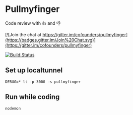 # Pullmyfinger
Code review with :+1: and :-1:

[![Join the chat at https://gitter.im/cofounders/pullmyfinger](https://badges.gitter.im/Join%20Chat.svg)](https://gitter.im/cofounders/pullmyfinger)

[![Build Status](https://img.shields.io/codeship/2246d6c0-0833-0133-b703-025d73056a1f.svg)](https://codeship.com/projects/90230)

## Set up localtunnel

```
DEBUG=* lt -p 3000 -s pullmyfinger
```

## Run while coding

```
nodemon
```
